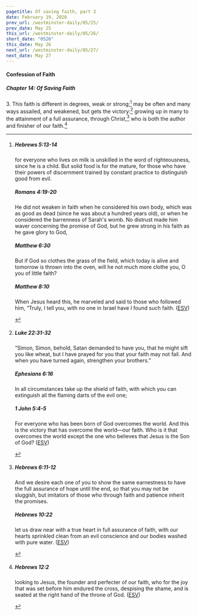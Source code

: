```yaml
---
pagetitle: Of saving faith, part 3
date: February 19, 2020
prev_url: /westminster-daily/05/25/
prev_date: May 25
this_url: /westminster-daily/05/26/
short_date: "0526"
this_date: May 26
next_url: /westminster-daily/05/27/
next_date: May 27
---
```


#### Confession of Faith

##### Chapter 14: Of Saving Faith

3\. This faith is different in degrees, weak or strong;[^fnref:wcf1] may be often and many ways assailed, and weakened, but gets the victory:[^fnref:wcf2] growing up in many to the attainment of a full assurance, through Christ,[^fnref:wcf3] who is both the author and finisher of our faith.[^fnref:wcf4]

[^fnref:wcf1]: <div class="esv"><h5>Hebrews 5:13-14</h5> <div class="esv-text"><p id="p58005013.01-1">for everyone who lives on milk is unskilled in the word of righteousness, since he is a child. But solid food is for the mature, for those who have their powers of discernment trained by constant practice to distinguish good from evil.</p> </div><h5>Romans 4:19-20</h5> <div class="esv-text"><p id="p45004019.01-2">He did not weaken in faith when he considered his own body, which was as good as dead (since he was about a hundred years old), or when he considered the barrenness of Sarah's womb. No distrust made him waver concerning the promise of God, but he grew strong in his faith as he gave glory to God,</p> </div><h5>Matthew 6:30</h5> <div class="esv-text"><p id="p40006030.01-3"><span class="woc">But if God so clothes the grass of the field, which today is alive and tomorrow is thrown into the oven, will he not much more clothe you, O you of little faith?</span></p> </div><h5>Matthew 8:10</h5> <div class="esv-text"><p id="p40008010.01-4">When Jesus heard this, he marveled and said to those who followed him, <span class="woc">&#8220;Truly, I tell you, with no one in Israel have I found such faith.</span>  (<a href="http://www.esv.org" class="copyright">ESV</a>)</p> </div> </div>

[^fnref:wcf2]: <div class="esv"><h5>Luke 22:31-32</h5> <div class="esv-text"> <p id="p42022031.05-1"><span class="woc">&#8220;Simon, Simon, behold, Satan demanded to have you, that he might sift you like wheat,</span> <span class="woc">but I have prayed for you that your faith may not fail. And when you have turned again, strengthen your brothers.&#8221;</span></p> </div><h5>Ephesians 6:16</h5> <div class="esv-text"><p id="p49006016.01-2">In all circumstances take up the shield of faith, with which you can extinguish all the flaming darts of the evil one;</p> </div><h5>1 John 5:4-5</h5> <div class="esv-text"><p id="p62005004.01-3">For everyone who has been born of God overcomes the world. And this is the victory that has overcome the world&#8212;our faith. Who is it that overcomes the world except the one who believes that Jesus is the Son of God?  (<a href="http://www.esv.org" class="copyright">ESV</a>)</p> </div> </div>

[^fnref:wcf3]: <div class="esv"><h5>Hebrews 6:11-12</h5> <div class="esv-text"><p id="p58006011.01-1">And we desire each one of you to show the same earnestness to have the full assurance of hope until the end, so that you may not be sluggish, but imitators of those who through faith and patience inherit the promises.</p> </div><h5>Hebrews 10:22</h5> <div class="esv-text"><p id="p58010022.01-2">let us draw near with a true heart in full assurance of faith, with our hearts sprinkled clean from an evil conscience and our bodies washed with pure water.  (<a href="http://www.esv.org" class="copyright">ESV</a>)</p> </div> </div>

[^fnref:wcf4]: <div class="esv"><h5>Hebrews 12:2</h5> <div class="esv-text"><p id="p58012002.01-1">looking to Jesus, the founder and perfecter of our faith, who for the joy that was set before him endured the cross, despising the shame, and is seated at the right hand of the throne of God.  (<a href="http://www.esv.org" class="copyright">ESV</a>)</p> </div> </div>


